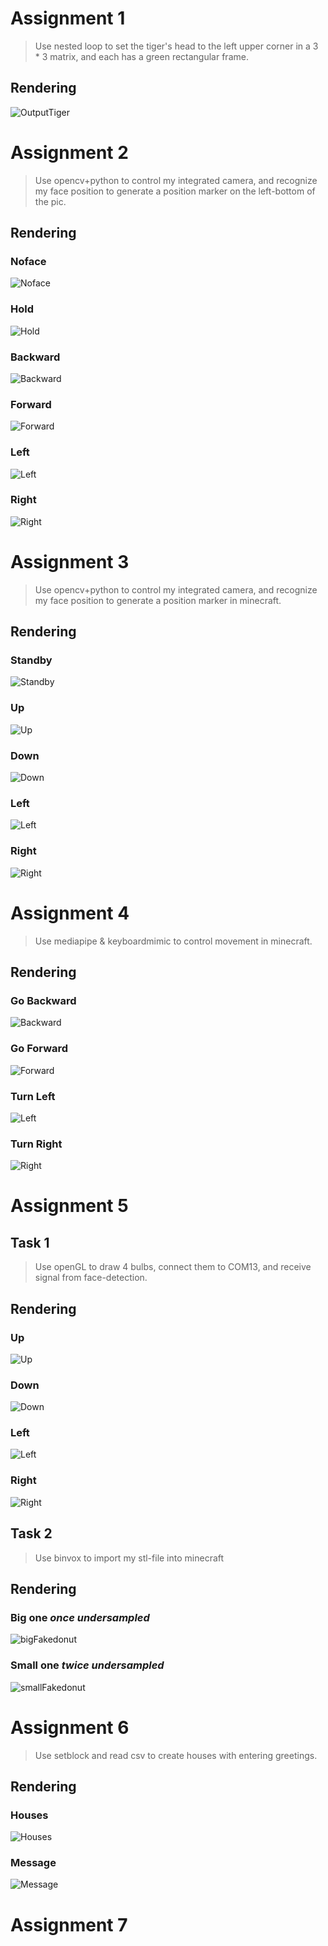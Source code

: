 # Assignment 1
> Use nested loop to set the tiger's head to the left upper corner in a 3 * 3 matrix, and each has a green rectangular frame.
## Rendering
![OutputTiger](./Assignment221012/OutputTigerPic.png "OutputTiger")  

# Assignment 2
> Use opencv+python to control my integrated camera, and recognize my face position to generate a position marker on the left-bottom of the pic.
## Rendering
### Noface
![Noface](./Assignment221019/Output/Noface.png "Noface")
### Hold
![Hold](./Assignment221019/Output/Hold.png "Hold")
### Backward
![Backward](./Assignment221019/Output/Backward.png "Backward")
### Forward
![Forward](./Assignment221019/Output/Forward.png "Forward")
### Left
![Left](./Assignment221019/Output/Left.png "Left")
### Right
![Right](./Assignment221019/Output/Right.png "Right")

# Assignment 3
> Use opencv+python to control my integrated camera, and recognize my face position to generate a position marker in minecraft.
## Rendering
### Standby
![Standby](./Assignment221026/Output/Standby.png "Standby")
### Up
![Up](./Assignment221026/Output/Up.png "Up")
### Down
![Down](./Assignment221026/Output/Down.png "Down")
### Left
![Left](./Assignment221026/Output/Left.png "Left")
### Right
![Right](./Assignment221026/Output/Right.png "Right")

# Assignment 4
>Use mediapipe & keyboardmimic to control movement in minecraft.
## Rendering
### Go Backward
![Backward](./Assignment221102/Output/Backward.png "Backward")
### Go Forward
![Forward](./Assignment221102/Output/Forward.png "Forward")
### Turn Left
![Left](./Assignment221102/Output/Left.png "Left")
### Turn Right
![Right](./Assignment221102/Output/Right.png "Right")

# Assignment 5
## Task 1
>Use openGL to draw 4 bulbs, connect them to COM13, and receive signal from face-detection.
## Rendering
### Up
![Up](./Assignment221109/Output/Up.png "Up")
### Down
![Down](./Assignment221109/Output/Down.png "Down")
### Left
![Left](./Assignment221109/Output/Left.png "Left")
### Right
![Right](./Assignment221109/Output/Right.png "Right")

## Task 2
>Use binvox to import my stl-file into minecraft
## Rendering
### Big one *once* *undersampled*
![bigFakedonut](./Assignment221109/Output/bigFakedonut.png "bigFakedonut")
### Small one *twice* *undersampled*
![smallFakedonut](./Assignment221109/Output/smallFakedonut.png "smallFakedonut")

# Assignment 6
>Use setblock and read csv to create houses with entering greetings.
## Rendering
### Houses
![Houses](./Assignment221116/Output/Houses.png "Houses")
### Message
![Message](./Assignment221116/Output/Message.png "Message")

# Assignment 7
